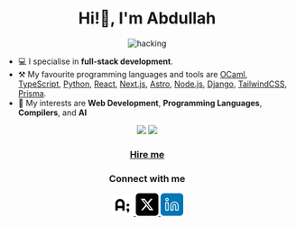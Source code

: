 <h1 align="center">Hi!👋, I'm Abdullah</h1>
<div align="center">
  <img src="https://media.giphy.com/media/B4dt6rXq6nABilHTYM/giphy.gif" alt="hacking" width="250">
</div>

- 💻 I specialise in **full-stack development**.
- ⚒️ My favourite programming languages and tools are [OCaml](https://ocaml.org), [TypeScript](https://www.typescriptlang.org/), [Python](https://www.python.org/), [React](https://reactjs.org), [Next.js](https://nextjs.org), [Astro](https://astro.build), [Node.js](https://nodejs.org), [Django](https://www.djangoproject.com), [TailwindCSS](https://tailwindcss.com), [Prisma](https://prisma.io).
- 💖 My interests are **Web Development**, **Programming Languages**, **Compilers**, and **AI**

<div align="center">
  <img height="150px" src="https://github-readme-stats.vercel.app/api?username=abdllahdev&hide_title=true&hide_border=true&show_icons=true&theme=dracula&include_all_commits=true&count_private=true&hide=contribs" />
  <img height="150px" src="https://github-readme-stats.vercel.app/api/top-langs/?username=abdllahdev&theme=dracula&hide_title=true&layout=compact&hide_border=true&show_icons=true&count_private=true&hide=html,jupyter%20notebook,jinja,tex" />
</div>

<div align="center">
  <h3>
    <a href="https://www.upwork.com/freelancers/~01167bf64a8e8ac9ff">Hire me</a>
  </h3>
</div>

<h3 align="center">Connect with me</h3>
<div align="center">
  <a href="https://abdllah.dev">
    <img src="./public/abdllahdev.png" width="40px" height="40px" alt="abdllahdev logo" />
  </a>
  <a href="https://x.com/abdllah_dev">
    <img src="./public/x.png" width="40px" height="40px" alt="X logo" />
  </a>
  <a href="https://linkedin.com/in/abdllahdev">
    <img src="./public/linkedin.png" width="40px" height="40px" alt="LinkedIn logo" />
  </a>
</div>
